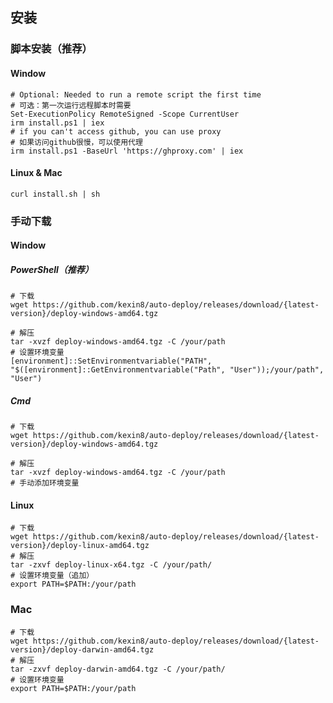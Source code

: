 ## 安装

### 脚本安装（推荐）

#### Window

```shell
# Optional: Needed to run a remote script the first time
# 可选：第一次运行远程脚本时需要
Set-ExecutionPolicy RemoteSigned -Scope CurrentUser
irm install.ps1 | iex
# if you can't access github, you can use proxy
# 如果访问github很慢，可以使用代理
irm install.ps1 -BaseUrl 'https://ghproxy.com' | iex
```

#### Linux & Mac
```shell
curl install.sh | sh
```

### 手动下载

#### Window

##### PowerShell（推荐）
```shell
# 下载
wget https://github.com/kexin8/auto-deploy/releases/download/{latest-version}/deploy-windows-amd64.tgz

# 解压
tar -xvzf deploy-windows-amd64.tgz -C /your/path
# 设置环境变量
[environment]::SetEnvironmentvariable("PATH", "$([environment]::GetEnvironmentvariable("Path", "User"));/your/path", "User")
```

##### Cmd

```shell
# 下载
wget https://github.com/kexin8/auto-deploy/releases/download/{latest-version}/deploy-windows-amd64.tgz

# 解压
tar -xvzf deploy-windows-amd64.tgz -C /your/path
# 手动添加环境变量
```



#### Linux

```shell
# 下载
wget https://github.com/kexin8/auto-deploy/releases/download/{latest-version}/deploy-linux-amd64.tgz
# 解压
tar -zxvf deploy-linux-x64.tgz -C /your/path/
# 设置环境变量（追加）
export PATH=$PATH:/your/path
```

### Mac
```shell
# 下载
wget https://github.com/kexin8/auto-deploy/releases/download/{latest-version}/deploy-darwin-amd64.tgz
# 解压
tar -zxvf deploy-darwin-amd64.tgz -C /your/path/
# 设置环境变量
export PATH=$PATH:/your/path
```
